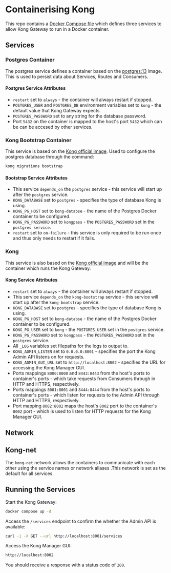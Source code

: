# Containerising Kong

This repo contains a [Docker Compose file](docker-compose.yaml) which defines three services to allow Kong Gateway to run in a Docker container.

## Services

### Postgres Container

The postgres service defines a container based on the [postgres:13](https://hub.docker.com/layers/library/postgres/13/images/sha256-88dbeb451d370c97d8a19a58d550a6ab62048faa0f1a3187a9e265317241d2e6?context=explore) image. This is used to persist data about Services, Routes and Consumers.

#### Postgres Service Attributes

- `restart` set to `always` - the container will always restart if stopped.
- `POSTGRES_USER` and `POSTGRES_DB` environment variables set to `kong` - the default value that Kong Gateway expects.
- `POSTGRES_PASSWORD` set to any string for the database password.
- Port `5432` on the container is mapped to the host's port `5432` which can be can be accesed by other services.

### Kong Bootstrap Container

This service is based on the [Kong official image](https://hub.docker.com/_/kong). Used to configure the postgres database through the command:  

```bash
kong migrations bootstrap
```

#### Bootstrap Service Attributes

- This service `depends_on` the `postgres` service - this service will start up after the `postgres` service.
- `KONG_DATABASE` set to `postgres` - specifies the type of database Kong is using.
- `KONG_PG_HOST` set to `kong-databse` - the name of the Postgres Docker container to be configured.
- `KONG_PG_PASSWORD` set to `kongpass` - the `POSTGRES_PASSWORD` set in the `postgres service`.
- `restart` set to `on-failure` - this service is only required to be run once and thus only needs to restart if it fails.

### Kong

This service is also based on the [Kong official image](https://hub.docker.com/_/kong) and will be the container which runs the Kong Gateway.

#### Kong Service Attributes

- `restart` set to `always` - the container will always restart if stopped.
- This service `depends_on` the `kong-bootstrap` service - this service will start up after the `kong-bootstrap` service.
- `KONG_DATABASE` set to `postgres` - specifies the type of database Kong is using.
- `KONG_PG_HOST` set to `kong-databse` - the name of the Postgres Docker container to be configured.
- `KONG_PG_USER` set to `kong` - the `POSTGRES_USER` set in the `postgres` service.
- `KONG_PG_PASSWORD` set to `kongpass` - the `POSTGRES_PASSWORD` set in the `postgres` service.
- All `_LOG` variables set filepaths for the logs to output to.
- `KONG_ADMIN_LISTEN` set to `0.0.0.0:8001` - specifies the port the Kong Admin API listens on for requests.
- `KONG_ADMIN_GUI_URL` set to `http://localhost:8002` - specifies the URL for accessing the Kong Manager GUI.
- Ports mappings `8000:8000` and `8443:8443` from the host's ports to container's ports - which take requests from Consumers through in HTTP and HTTPS, respectively.
- Ports mappings `8001:8001` and `8444:8444` from the host's ports to container's ports - which listen for requests to the Admin API through HTTP and HTTPS, respectively.
- Port mapping `8002:8002` maps the host's `8002` port to the container's `8002` port - which is used to listen for HTTP requests for the Kong Manager GUI.

## Network

## Kong-net

The `kong-net` network allows the containers to communicate with each other using the service names or network aliases .This network is set as the default for all services.

## Running the Services

Start the Kong Gateway:

```bash
docker compose up -d
```

Access the `/services` endpoint to confirm the whether the Admin API is available:

```bash
curl -i -X GET --url http://localhost:8001/services
```

Access the Kong Manager GUI:

```txt
http://localhost:8002
```

You should receive a response with a status code of `200`.
